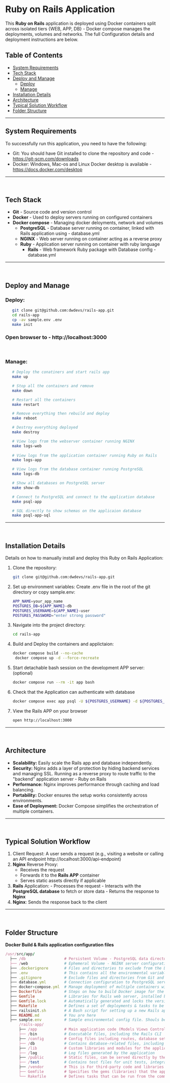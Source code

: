 # Ruby on Rails Application

This **Ruby on Rails** application is deployed using Docker containers split across isolated tiers {WEB, APP, DB} - Docker compose manages the deployments, volumes and networks.
The full Configuration details and deployment instructions are below.

## Table of Contents
- [System Requirements](#system-requirements)
- [Tech Stack](#tech-stack)
- [Deploy and Manage](#deploy-and-manage)
   - [Deploy](#deploy)
   - [Manage](#manage)
- [Installation Details](#installation-details)
- [Architecture](#architecture)
- [Typical Solution Workflow](#typical-solution-workflow)
- [Folder Structure](#folder-structure)
---

## System Requirements
To successfully run this application, you need to have the following:
- Git: You should have Git installed to clone the repository and code - https://git-scm.com/downloads
- Docker: Windows, Mac-os and Linux Docker desktop is available - https://docs.docker.com/desktop
---
&nbsp;

## Tech Stack
- **Git** - Source code and version control
- **Docker** - Used to deploy servers running on configured containers
- **Docker compose** - Managing docker deloyments, network and volumes
   - **PostgreSQL** - Database server running on container, linked with Rails application using - database.yml
   - **NGINX** - Web server running on container acting as a reverse proxy
   - **Ruby** - Application server running on container with ruby language
      - **Rails** - Web framework Ruby package with Database config - database.yml

---
&nbsp;

## Deploy and Manage

### Deploy:
```bash
   git clone git@github.com:dwdevs/rails-app.git
   cd rails-app
   cp -av sample.env .env
   make init
```
### Open browser to - http://localhost:3000
&nbsp;

### Manage: 
```bash
   # Deploy the conatiners and start rails app
   make up
```   
```bash
   # Stop all the containers and remove
   make down
```
```bash
   # Restart all the containers
   make restart
```
```bash
   # Remove everything then rebuild and deploy
   make reboot
```
```bash
   # Destroy everything deployed
   make destroy
```
```bash
   # View logs from the webserver container running NGINX
   make logs-web
   
   # View logs from the application container running Ruby on Rails
   make logs-app

   # View logs from the database container running PostgreSQL
   make logs-db
```
```bash
   # Show all databases on PostgreSQL server
   make show-db
```
```bash
   # Connect to PostgreSQL and connect to the application database
   make psql-app
```
```bash
   # SQL directly to show schemas on the applicaion database
   make psql-app-sql
```
---
&nbsp;

## Installation Details
Details on how to manually install and deploy this Ruby on Rails Application:

1. Clone the repository:
   ```bash
   git clone git@github.com:dwdevs/rails-app.git 

2. Set up environment variables: Create .env file in the root of the git directory or copy sample.env:
   ```bash
   APP_NAME=your_app_name
   POSTGRES_DB=${APP_NAME}-db
   POSTGRES_USERNAME=${APP_NAME}-user
   POSTGRES_PASSWORD="enter strong password"

3. Navigate into the project directory:
   ```bash
   cd rails-app

4. Build and Deploy the containers and applictaion:
   ```bash
   docker compose build --no-cache
	docker compose up -d --force-recreate

5. Start detachable bash session on the development APP server: (optional)
   ```bash
   docker compose run --rm -it app bash

6. Check that the Application can authenticate with database
   ```bash
   docker compose exec app psql -U ${POSTGRES_USERNAME} -d ${POSTGRES_DB}

7. View the Rails APP on your browser 
   ```bash
   open http://localhost:3000
---
&nbsp;

## Architecture
  - **Scalability:** Easily scale the Rails app and database independently.
  - **Security:** Nginx adds a layer of protection by hiding backend services and managing SSL. Running as a reverse proxy to route traffic to the "backend" application server - Ruby on Rails
  - **Performance:** Nginx improves performance through caching and load balancing.
  - **Portability:** Docker ensures the setup works consistently across environments.
  - **Ease of Deployment:** Docker Compose simplifies the orchestration of multiple containers.
---
&nbsp;

## Typical Solution Workflow
  1. Client Request: A user sends a request (e.g., visiting a website or calling an API endpoint http://localhost:3000/api-endpoint)
  2. **Nginx** Reverse Proxy:
        - Receives the request
        - Forwards it to the **Rails APP** container
        - Serves static assets directly if applicable
  3. **Rails** Application:
    - Processes the request
    - Interacts with the **PostgreSQL database** to fetch or store data
    - Returns the response to **Nginx**
  4. **Nginx**: Sends the response back to the client
---
&nbsp;

## Folder Structure
**Docker Build & Rails application configuration files**
  ```ruby
/usr/src/app/
    ├── /db                 # Persistent Volume - PostgreSQL data directory (pg_data)
    ├── /web                # Ephemeral Volume - NGINX server configuration file
    ├── .dockerignore       # Files and directories to exclude from the Docker build context
    ├── .env                # This contains all the environmental variables - **Sensitive data**
    ├── .gitignore          # Exclude files and directories from Git and pushed to repo         
    ├── database.yml        # Connection configuration to PostgreSQL server and database
    ├── docker-compose.yml  # Manage deployment of multiple containers with volumes and network
    ├── Dockerfile          # Steps on how to build Docker image for the Rails application
    ├── Gemfile             # Libraries for Rails web server, installed by Bundle
    ├── Gemfile.lock        # Automatically generated and locks the versions of the gems specified
    ├── Makefile            # Defines a set of deployments & tasks to be executed with easy commands 
    ├── railsinit.sh        # A Bash script for setting up a new Rails application
    ├── README.md           # You are here
    ├── sample.env          # Sample environmental config file. Shouls be .env in directory (rename)
        /rails-app/
        ├── /app            # Main application code (Models Views Controllers)
        ├── /bin            # Executable files, including the Rails CLI
        ├── /config         # Config files including routes, database settings, and config
        ├── /db             # Contains database-related files, including migrations & seeds
        ├── /lib            # Custom libraries and modules for the application
        ├── /log            # Log files generated by the application
        ├── /public         # Static files, can be served directly by the web server like error page
        ├── /test           # Contains test files for unit tests, integration tests and other tests
        ├── /vendor         # This is For third-party code and libraries not managed by Bundler
        ├── Gemfile         # Specifies the gems (libraries) that the application depends on
        └── Rakefile        # Defines tasks that can be run from the command line using the rake CMD
       
  ````
